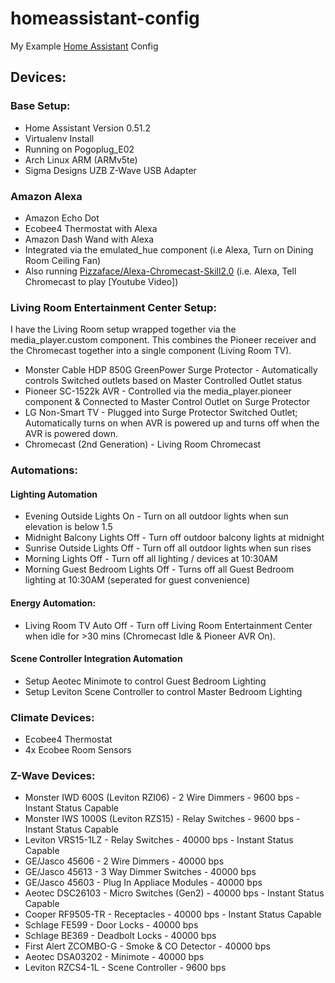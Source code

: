 # homeassistant-config

My Example [Home Assistant](https://home-assistant.io/) Config

## Devices: 

### Base Setup:

* Home Assistant Version 0.51.2
* Virtualenv Install
* Running on Pogoplug_E02
* Arch Linux ARM (ARMv5te)
* Sigma Designs UZB Z-Wave USB Adapter

### Amazon Alexa

* Amazon Echo Dot
* Ecobee4 Thermostat with Alexa
* Amazon Dash Wand with Alexa
* Integrated via the emulated_hue component (i.e Alexa, Turn on Dining Room Ceiling Fan)
* Also running [Pizzaface/Alexa-Chromecast-Skill2.0](https://github.com/Pizzaface/Alexa-Chromecast-Skill-2.0) (i.e. Alexa, Tell Chromecast to play [Youtube Video])

### Living Room Entertainment Center Setup:

I have the Living Room setup wrapped together via the media_player.custom component. This combines the Pioneer receiver and the Chromecast together into a single component (Living Room TV).

* Monster Cable HDP 850G GreenPower Surge Protector - Automatically controls Switched outlets based on Master Controlled Outlet status
* Pioneer SC-1522k AVR - Controlled via the media_player.pioneer component & Connected to Master Control Outlet on Surge Protector
* LG Non-Smart TV - Plugged into Surge Protector Switched Outlet; Automatically turns on when AVR is powered up and turns off when the AVR is powered down.
* Chromecast (2nd Generation) - Living Room Chromecast

### Automations:

#### Lighting Automation
* Evening Outside Lights On - Turn on all outdoor lights when sun elevation is below 1.5 
* Midnight Balcony Lights Off - Turn off outdoor balcony lights at midnight 
* Sunrise Outside Lights Off - Turn off all outdoor lights when sun rises 
* Morning Lights Off - Turn off all lighting / devices at 10:30AM
* Morning Guest Bedroom Lights Off - Turns off all Guest Bedroom lighting at 10:30AM (seperated for guest convenience)

#### Energy Automation:
* Living Room TV Auto Off - Turn off Living Room Entertainment Center when idle for >30 mins (Chromecast Idle & Pioneer AVR On).

#### Scene Controller Integration Automation
* Setup Aeotec Minimote to control Guest Bedroom Lighting
* Setup Leviton Scene Controller to control Master Bedroom Lighting

### Climate Devices:
* Ecobee4 Thermostat
* 4x Ecobee Room Sensors

### Z-Wave Devices:

* Monster IWD 600S (Leviton RZI06) - 2 Wire Dimmers - 9600 bps - Instant Status Capable
* Monster IWS 1000S (Leviton RZS15) - Relay Switches - 9600 bps - Instant Status Capable
* Leviton VRS15-1LZ - Relay Switches - 40000 bps - Instant Status Capable
* GE/Jasco 45606 - 2 Wire Dimmers - 40000 bps
* GE/Jasco 45613 - 3 Way Dimmer Switches - 40000 bps
* GE/Jasco 45603 - Plug In Appliace Modules - 40000 bps
* Aeotec DSC26103 - Micro Switches (Gen2) - 40000 bps - Instant Status Capable
* Cooper RF9505-TR - Receptacles - 40000 bps - Instant Status Capable
* Schlage FE599 - Door Locks - 40000 bps
* Schlage BE369 - Deadbolt Locks - 40000 bps
* First Alert ZCOMBO-G - Smoke & CO Detector - 40000 bps
* Aeotec DSA03202 - Minimote - 40000 bps
* Leviton RZCS4-1L - Scene Controller - 9600 bps
